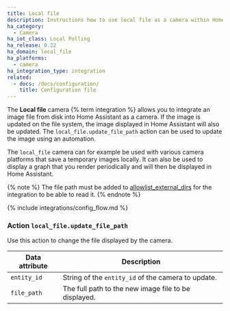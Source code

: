 ```yaml
---
title: Local file
description: Instructions how to use local file as a camera within Home Assistant.
ha_category:
  - Camera
ha_iot_class: Local Polling
ha_release: 0.22
ha_domain: local_file
ha_platforms:
  - camera
ha_integration_type: integration
related:
  - docs: /docs/configuration/
    title: Configuration file
---
```


The **Local file** camera {% term integration %} allows you to integrate an image file from disk into Home Assistant as a camera. If the image is updated on the file system, the image displayed in Home Assistant will also be updated. The `local_file.update_file_path` action can be used to update the image using an automation.

The `local_file` camera can for example be used with various camera platforms that save a temporary images locally. It can also be used to display a graph that you render periodically and will then be displayed in Home Assistant.

{% note %}
The file path must be added to [allowlist_external_dirs](/integrations/homeassistant/#allowlist_external_dirs) for the integration to be able to read it.
{% endnote %}

{% include integrations/config_flow.md %}

### Action `local_file.update_file_path`

Use this action to change the file displayed by the camera.

| Data attribute | Description                                          |
| ---------------------- | ---------------------------------------------------- |
| `entity_id`            | String of the `entity_id` of the camera to update.   |
| `file_path`            | The full path to the new image file to be displayed. |
